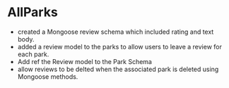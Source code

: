 # AllParks
- created a Mongoose review schema which included rating and text body.
- added a review model to the parks to allow users to leave a review for each park.
- Add ref the Review model to the Park Schema
- allow reviews to be delted when the associated park is deleted using Mongoose methods.

